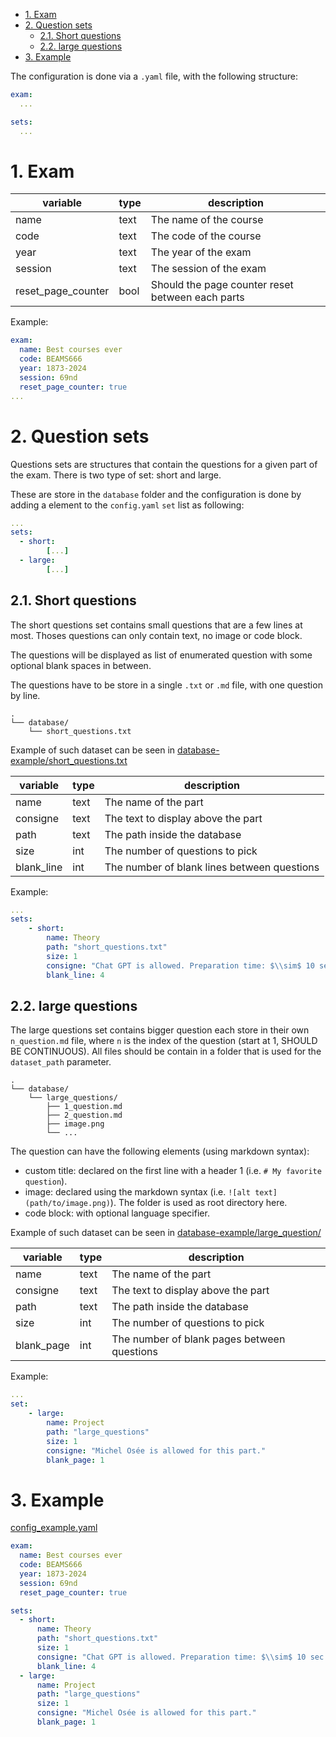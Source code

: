 - [1. Exam](#1-exam)
- [2. Question sets](#2-question-sets)
  - [2.1. Short questions](#21-short-questions)
  - [2.2. large questions](#22-large-questions)
- [3. Example](#3-example)

The configuration is done via a `.yaml` file, with the following structure:


```yaml
exam:
  ...

sets:
  ...
```


# 1. Exam

| variable           | type | description                                      |
| ------------------ | ---- | ------------------------------------------------ |
| name               | text | The name of the course                           |
| code               | text | The code of the course                           |
| year               | text | The year of the exam                             |
| session            | text | The session of the exam                          |
| reset_page_counter | bool | Should the page counter reset between each parts |

Example:

```yaml
exam:
  name: Best courses ever
  code: BEAMS666
  year: 1873-2024
  session: 69nd
  reset_page_counter: true
... 
```


# 2. Question sets

Questions sets are structures that contain the questions for a given part of the exam. There is two type of set: short and large.

These are store in the `database` folder and the configuration is done by adding a element to the `config.yaml` `set` list as following:

```yaml
... 
sets:
  - short:
        [...]
  - large:
        [...]
```

## 2.1. Short questions

The short questions set contains small questions that are a few lines at most. Thoses questions can only contain text, no image or code block.

The questions will be displayed as list of enumerated question with some optional blank spaces in between.

The questions have to be store in a single `.txt` or `.md` file, with one question by line.

```
.
└── database/
    └── short_questions.txt
```


Example of such dataset can be seen in [database-example/short_questions.txt](database_example/short_questions.txt)

| variable   | type | description                                 |
| ---------- | ---- | ------------------------------------------- |
| name       | text | The name of the part                        |
| consigne   | text | The text to display above the part          |
| path       | text | The path inside the database                |
| size       | int  | The number of questions to pick             |
| blank_line | int  | The number of blank lines between questions |

Example:

```yaml
... 
sets:
    - short:
        name: Theory
        path: "short_questions.txt"
        size: 1
        consigne: "Chat GPT is allowed. Preparation time: $\\sim$ 10 sec."
        blank_line: 4
```

## 2.2. large questions

The large questions set contains bigger question each store in their own `n_question.md` file, where `n` is the index of the question (start at 1, SHOULD BE CONTINUOUS). All files should be contain in a folder that is used for the `dataset_path` parameter.

```
.
└── database/
    └── large_questions/
        ├── 1_question.md
        ├── 2_question.md
        ├── image.png
        └── ...
```

The question can have the following elements (using markdown syntax):

- custom title: declared on the first line with a header 1 (i.e. `# My favorite question`).
- image: declared using the markdown syntax (i.e. `![alt text](path/to/image.png)`). The folder is used as root directory here.
- code block: with optional language specifier.

Example of such dataset can be seen in [database-example/large_question/](database_example/large_questions/)

| variable   | type | description                                 |
| ---------- | ---- | ------------------------------------------- |
| name       | text | The name of the part                        |
| consigne   | text | The text to display above the part          |
| path       | text | The path inside the database                |
| size       | int  | The number of questions to pick             |
| blank_page | int  | The number of blank pages between questions |


Example:

```yaml
... 
set:
    - large:
        name: Project
        path: "large_questions"
        size: 1
        consigne: "Michel Osée is allowed for this part."
        blank_page: 1
```

# 3. Example

[config_example.yaml](config_example.yaml)

```yaml
exam:
  name: Best courses ever
  code: BEAMS666
  year: 1873-2024
  session: 69nd
  reset_page_counter: true

sets:
  - short:
      name: Theory
      path: "short_questions.txt"
      size: 1
      consigne: "Chat GPT is allowed. Preparation time: $\\sim$ 10 sec."
      blank_line: 4
  - large:
      name: Project
      path: "large_questions"
      size: 1
      consigne: "Michel Osée is allowed for this part."
      blank_page: 1
```